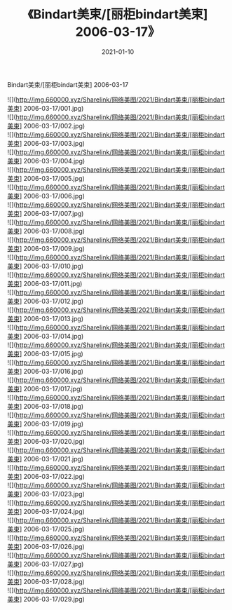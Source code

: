 ﻿---
layout: post
title:  《Bindart美束/[丽柜bindart美束] 2006-03-17》
date:   2021-01-10
img: http://img.660000.xyz/Sharelink/网络美图/2021/Bindart美束/[丽柜bindart美束] 2006-03-17/000.jpg
categories: [美女, 清纯, 唯美]
---

Bindart美束/[丽柜bindart美束] 2006-03-17

 ![](http://img.660000.xyz/Sharelink/网络美图/2021/Bindart美束/[丽柜bindart美束] 2006-03-17/001.jpg) <br>![](http://img.660000.xyz/Sharelink/网络美图/2021/Bindart美束/[丽柜bindart美束] 2006-03-17/002.jpg) <br>![](http://img.660000.xyz/Sharelink/网络美图/2021/Bindart美束/[丽柜bindart美束] 2006-03-17/003.jpg) <br>![](http://img.660000.xyz/Sharelink/网络美图/2021/Bindart美束/[丽柜bindart美束] 2006-03-17/004.jpg) <br>![](http://img.660000.xyz/Sharelink/网络美图/2021/Bindart美束/[丽柜bindart美束] 2006-03-17/005.jpg) <br>![](http://img.660000.xyz/Sharelink/网络美图/2021/Bindart美束/[丽柜bindart美束] 2006-03-17/006.jpg) <br>![](http://img.660000.xyz/Sharelink/网络美图/2021/Bindart美束/[丽柜bindart美束] 2006-03-17/007.jpg) <br>![](http://img.660000.xyz/Sharelink/网络美图/2021/Bindart美束/[丽柜bindart美束] 2006-03-17/008.jpg) <br>![](http://img.660000.xyz/Sharelink/网络美图/2021/Bindart美束/[丽柜bindart美束] 2006-03-17/009.jpg) <br>![](http://img.660000.xyz/Sharelink/网络美图/2021/Bindart美束/[丽柜bindart美束] 2006-03-17/010.jpg) <br>![](http://img.660000.xyz/Sharelink/网络美图/2021/Bindart美束/[丽柜bindart美束] 2006-03-17/011.jpg) <br>![](http://img.660000.xyz/Sharelink/网络美图/2021/Bindart美束/[丽柜bindart美束] 2006-03-17/012.jpg) <br>![](http://img.660000.xyz/Sharelink/网络美图/2021/Bindart美束/[丽柜bindart美束] 2006-03-17/013.jpg) <br>![](http://img.660000.xyz/Sharelink/网络美图/2021/Bindart美束/[丽柜bindart美束] 2006-03-17/014.jpg) <br>![](http://img.660000.xyz/Sharelink/网络美图/2021/Bindart美束/[丽柜bindart美束] 2006-03-17/015.jpg) <br>![](http://img.660000.xyz/Sharelink/网络美图/2021/Bindart美束/[丽柜bindart美束] 2006-03-17/016.jpg) <br>![](http://img.660000.xyz/Sharelink/网络美图/2021/Bindart美束/[丽柜bindart美束] 2006-03-17/017.jpg) <br>![](http://img.660000.xyz/Sharelink/网络美图/2021/Bindart美束/[丽柜bindart美束] 2006-03-17/018.jpg) <br>![](http://img.660000.xyz/Sharelink/网络美图/2021/Bindart美束/[丽柜bindart美束] 2006-03-17/019.jpg) <br>![](http://img.660000.xyz/Sharelink/网络美图/2021/Bindart美束/[丽柜bindart美束] 2006-03-17/020.jpg) <br>![](http://img.660000.xyz/Sharelink/网络美图/2021/Bindart美束/[丽柜bindart美束] 2006-03-17/021.jpg) <br>![](http://img.660000.xyz/Sharelink/网络美图/2021/Bindart美束/[丽柜bindart美束] 2006-03-17/022.jpg) <br>![](http://img.660000.xyz/Sharelink/网络美图/2021/Bindart美束/[丽柜bindart美束] 2006-03-17/023.jpg) <br>![](http://img.660000.xyz/Sharelink/网络美图/2021/Bindart美束/[丽柜bindart美束] 2006-03-17/024.jpg) <br>![](http://img.660000.xyz/Sharelink/网络美图/2021/Bindart美束/[丽柜bindart美束] 2006-03-17/025.jpg) <br>![](http://img.660000.xyz/Sharelink/网络美图/2021/Bindart美束/[丽柜bindart美束] 2006-03-17/026.jpg) <br>![](http://img.660000.xyz/Sharelink/网络美图/2021/Bindart美束/[丽柜bindart美束] 2006-03-17/027.jpg) <br>![](http://img.660000.xyz/Sharelink/网络美图/2021/Bindart美束/[丽柜bindart美束] 2006-03-17/028.jpg) <br>![](http://img.660000.xyz/Sharelink/网络美图/2021/Bindart美束/[丽柜bindart美束] 2006-03-17/029.jpg) <br>